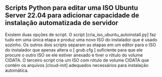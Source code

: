 
## Scripts Python para editar uma ISO Ubuntu Server 22.04 para adicionar capacidade de instalação automatizada de servidor

Existem duas opções de script. O script [cria_iso_ubuntu_autoinstall.py] faz tudo em uma única etapa e produz uma novo ISO do instalador que é usado sozinho. Os outros dois scripts separam as etapas em um editor para o ISO do instalador que apenas altera o [ grub.cfg ] suficiente para que ele procure o outro ISO se ele estiver anexado e tiver o rótulo do volume CIDATA. O terceiro script cria um ISO com rótulo de volume CIDATA que contém os arquivos [cloud-init] adequados necessários para instalação automática.
